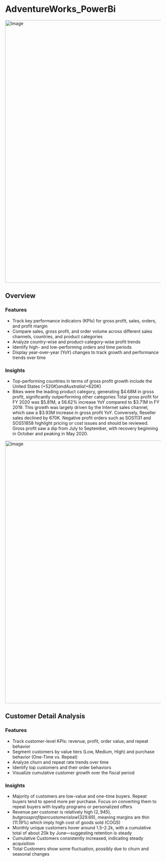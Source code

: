 # AdventureWorks_PowerBi

<img width="1516" height="850" alt="Image" src="https://github.com/user-attachments/assets/75f1d6bc-13be-42bd-84a1-1a847b2b0492" />

## Overview

### Features
- Track key performance indicators (KPIs) for gross profit, sales, orders, and profit margin
- Compare sales, gross profit, and order volume across different sales channels, countries, and product categories
- Analyze country-wise and product-category-wise profit trends
- Identify high- and low-performing orders and time periods
- Display year-over-year (YoY) changes to track growth and performance trends over time

### Insights
- Top-performing countries in terms of gross profit growth include the United States (+$520K) and Australia (+$620K)
- Bikes were the leading product category, generating $4.68M in gross profit, significantly outperforming other categories
Total gross profit for FY 2020 was $5.81M, a 56.62% increase YoY compared to $3.71M in FY 2019.
This growth was largely driven by the Internet sales channel, which saw a $3.93M increase in gross profit YoY. Conversely, Reseller sales declined by 670K.
Negative profit orders such as SOS1131 and SOS51858 highlight pricing or cost issues and should be reviewed.
Gross profit saw a dip from July to September, with recovery beginning in October and peaking in May 2020.

<img width="1516" height="850" alt="Image" src="https://github.com/user-attachments/assets/57f97a37-5981-4365-af09-2301010552cd" />

## Customer Detail Analysis

### Features

- Track customer-level KPIs: revenue, profit, order value, and repeat behavior
- Segment customers by value tiers (Low, Medium, High) and purchase behavior (One-Time vs. Repeat)
- Analyze churn and repeat rate trends over time
- Identify top customers and their order behaviors
- Visualize cumulative customer growth over the fiscal period

### Insights
- Majority of customers are low-value and one-time buyers. Repeat buyers tend to spend more per purchase. Focus on converting them to repeat buyers with loyalty programs or personalized offers
- Revenue per customer is relatively high ($2,945), but gross profit per customer is low ($329.69), meaning margins are thin (11.19%) which imply high cost of goods sold (COGS)
- Monthly unique customers hover around 1.5–2.2k, with a cumulative total of about 20k by June—suggesting retention is steady
- Cumulative Customers consistently increased, indicating steady acquisition
- Total Customers show some fluctuation, possibly due to churn and seasonal changes
